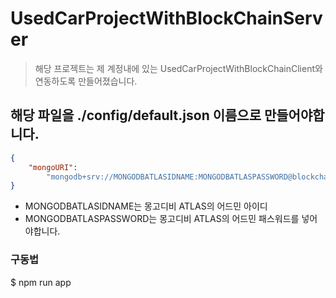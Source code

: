 # UsedCarProjectWithBlockChainServer
> 해당 프로젝트는 제 계정내에 있는 UsedCarProjectWithBlockChainClient와 연동하도록 만들어졌습니다. 


## 해당 파일을 ./config/default.json 이름으로 만들어야합니다.
```json
{
    "mongoURI":
        "mongodb+srv://MONGODBATLASIDNAME:MONGODBATLASPASSWORD@blockchain.f5p6w.mongodb.net/myFirstDatabase?retryWrites=true&w=majority"
}
```
* MONGODBATLASIDNAME는 몽고디비 ATLAS의 어드민 아이디
* MONGODBATLASPASSWORD는 몽고디비 ATLAS의 어드민 패스워드를 넣어야합니다.


### 구동법
$ npm run app
